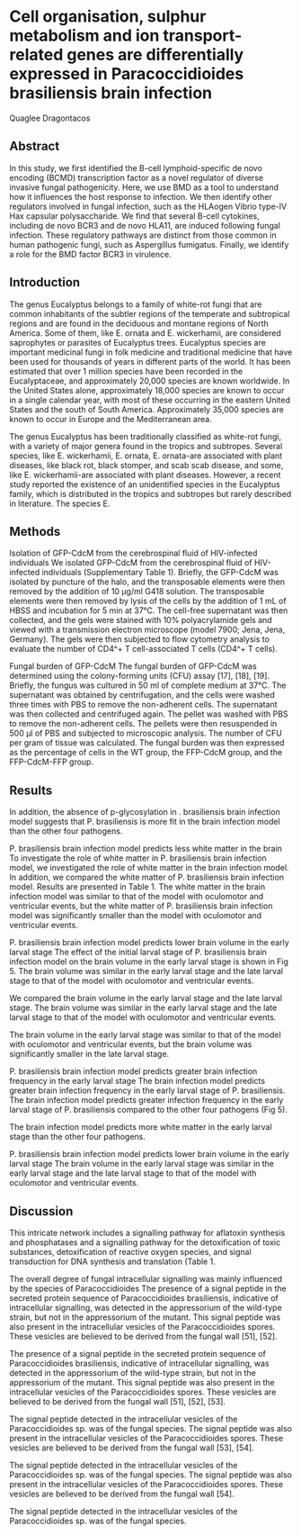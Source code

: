 # Cell organisation, sulphur metabolism and ion transport-related genes are differentially expressed in Paracoccidioides brasiliensis brain infection
Quaglee Dragontacos


## Abstract
In this study, we first identified the B-cell lymphoid-specific de novo encoding (BCMD) transcription factor as a novel regulator of diverse invasive fungal pathogenicity. Here, we use BMD as a tool to understand how it influences the host response to infection. We then identify other regulators involved in fungal infection, such as the HLAogen Vibrio type-IV Hax capsular polysaccharide. We find that several B-cell cytokines, including de novo BCR3 and de novo HLA11, are induced following fungal infection. These regulatory pathways are distinct from those common in human pathogenic fungi, such as Aspergillus fumigatus. Finally, we identify a role for the BMD factor BCR3 in virulence.


## Introduction
The genus Eucalyptus belongs to a family of white-rot fungi that are common inhabitants of the subtler regions of the temperate and subtropical regions and are found in the deciduous and montane regions of North America. Some of them, like E. ornata and E. wickerhamii, are considered saprophytes or parasites of Eucalyptus trees. Eucalyptus species are important medicinal fungi in folk medicine and traditional medicine that have been used for thousands of years in different parts of the world. It has been estimated that over 1 million species have been recorded in the Eucalyptaceae, and approximately 20,000 species are known worldwide. In the United States alone, approximately 18,000 species are known to occur in a single calendar year, with most of these occurring in the eastern United States and the south of South America. Approximately 35,000 species are known to occur in Europe and the Mediterranean area.

The genus Eucalyptus has been traditionally classified as white-rot fungi, with a variety of major genera found in the tropics and subtropes. Several species, like E. wickerhamii, E. ornata, E. ornata-are associated with plant diseases, like black rot, black stomper, and scab scab disease, and some, like E. wickerhamii-are associated with plant diseases. However, a recent study reported the existence of an unidentified species in the Eucalyptus family, which is distributed in the tropics and subtropes but rarely described in literature. The species E.


## Methods
Isolation of GFP-CdcM from the cerebrospinal fluid of HIV-infected individuals
We isolated GFP-CdcM from the cerebrospinal fluid of HIV-infected individuals (Supplementary Table 1). Briefly, the GFP-CdcM was isolated by puncture of the halo, and the transposable elements were then removed by the addition of 10 µg/ml G418 solution. The transposable elements were then removed by lysis of the cells by the addition of 1 mL of HBSS and incubation for 5 min at 37°C. The cell-free supernatant was then collected, and the gels were stained with 10% polyacrylamide gels and viewed with a transmission electron microscope (model 7900; Jena, Jena, Germany). The gels were then subjected to flow cytometry analysis to evaluate the number of CD4^+ T cell-associated T cells (CD4^+ T cells).

Fungal burden of GFP-CdcM
The fungal burden of GFP-CdcM was determined using the colony-forming units (CFU) assay [17], [18], [19]. Briefly, the fungus was cultured in 50 ml of complete medium at 37°C. The supernatant was obtained by centrifugation, and the cells were washed three times with PBS to remove the non-adherent cells. The supernatant was then collected and centrifuged again. The pellet was washed with PBS to remove the non-adherent cells. The pellets were then resuspended in 500 µl of PBS and subjected to microscopic analysis. The number of CFU per gram of tissue was calculated. The fungal burden was then expressed as the percentage of cells in the WT group, the FFP-CdcM group, and the FFP-CdcM-FFP group.


## Results
In addition, the absence of p-glycosylation in . brasiliensis brain infection model suggests that P. brasiliensis is more fit in the brain infection model than the other four pathogens.

P. brasiliensis brain infection model predicts less white matter in the brain
To investigate the role of white matter in P. brasiliensis brain infection model, we investigated the role of white matter in the brain infection model. In addition, we compared the white matter of P. brasiliensis brain infection model. Results are presented in Table 1. The white matter in the brain infection model was similar to that of the model with oculomotor and ventricular events, but the white matter of P. brasiliensis brain infection model was significantly smaller than the model with oculomotor and ventricular events.

P. brasiliensis brain infection model predicts lower brain volume in the early larval stage
The effect of the initial larval stage of P. brasiliensis brain infection model on the brain volume in the early larval stage is shown in Fig 5. The brain volume was similar in the early larval stage and the late larval stage to that of the model with oculomotor and ventricular events.

We compared the brain volume in the early larval stage and the late larval stage. The brain volume was similar in the early larval stage and the late larval stage to that of the model with oculomotor and ventricular events.

The brain volume in the early larval stage was similar to that of the model with oculomotor and ventricular events, but the brain volume was significantly smaller in the late larval stage.

P. brasiliensis brain infection model predicts greater brain infection frequency in the early larval stage
The brain infection model predicts greater brain infection frequency in the early larval stage of P. brasiliensis. The brain infection model predicts greater infection frequency in the early larval stage of P. brasiliensis compared to the other four pathogens (Fig 5).

The brain infection model predicts more white matter in the early larval stage than the other four pathogens.

P. brasiliensis brain infection model predicts lower brain volume in the early larval stage
The brain volume in the early larval stage was similar in the early larval stage and the late larval stage to that of the model with oculomotor and ventricular events.


## Discussion
This intricate network includes a signalling pathway for aflatoxin synthesis and phosphatases and a signalling pathway for the detoxification of toxic substances, detoxification of reactive oxygen species, and signal transduction for DNA synthesis and translation (Table 1.

The overall degree of fungal intracellular signalling was mainly influenced by the species of Paracoccidioides
The presence of a signal peptide in the secreted protein sequence of Paracoccidioides brasiliensis, indicative of intracellular signalling, was detected in the appressorium of the wild-type strain, but not in the appressorium of the mutant. This signal peptide was also present in the intracellular vesicles of the Paracoccidioides spores. These vesicles are believed to be derived from the fungal wall [51], [52].

The presence of a signal peptide in the secreted protein sequence of Paracoccidioides brasiliensis, indicative of intracellular signalling, was detected in the appressorium of the wild-type strain, but not in the appressorium of the mutant. This signal peptide was also present in the intracellular vesicles of the Paracoccidioides spores. These vesicles are believed to be derived from the fungal wall [51], [52], [53].

The signal peptide detected in the intracellular vesicles of the Paracoccidioides sp. was of the fungal species. The signal peptide was also present in the intracellular vesicles of the Paracoccidioides spores. These vesicles are believed to be derived from the fungal wall [53], [54].

The signal peptide detected in the intracellular vesicles of the Paracoccidioides sp. was of the fungal species. The signal peptide was also present in the intracellular vesicles of the Paracoccidioides spores. These vesicles are believed to be derived from the fungal wall [54].

The signal peptide detected in the intracellular vesicles of the Paracoccidioides sp. was of the fungal species.
